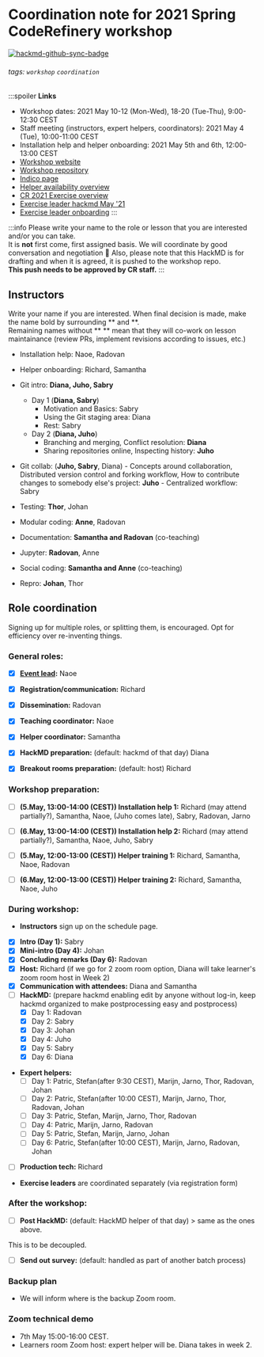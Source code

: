 # Coordination note for 2021 Spring CodeRefinery workshop

[![hackmd-github-sync-badge](https://hackmd.io/l7VDOAyESLuOABRDVLQsvA/badge)](https://hackmd.io/l7VDOAyESLuOABRDVLQsvA)


###### tags: `workshop` `coordination`

:::spoiler
**Links**
- Workshop dates: 2021 May 10-12 (Mon-Wed), 18-20 (Tue-Thu), 9:00-12:30 CEST
- Staff meeting (instructors, expert helpers, coordinators): 2021 May 4 (Tue), 10:00-11:00 CEST
- Installation help and helper onboarding: 2021 May 5th and 6th, 12:00-13:00 CEST
- [Workshop website](https://coderefinery.github.io/2021-05-10-workshop/)
- [Workshop repository](https://github.com/coderefinery/2021-05-10-workshop)
- [Indico page](https://indico.neic.no/event/178) 
- [Helper availability overview](https://docs.google.com/spreadsheets/d/1NeIRs7c8br0xjcxxETNd__19JtfEERe-KFd9JUjP0wU/edit#gid=0)
- [CR 2021 Exercise overview](/kEb3Tfe2RluiF7vdUSTj1A)
- [Exercise leader hackmd May '21](/oUt-jWVgTdKM2vbPrk5tQg)
- [Exercise leader onboarding](https://hackmd.io/YJiU17ZNQcSfOQjOrndNpg)
:::

:::info
Please write your name to the role or lesson that you are interested and/or you can take.  
It is **not** first come, first assigned basis. We will coordinate by good conversation and negotiation :slightly_smiling_face: 
Also, please note that this HackMD is for drafting and when it is agreed, it is pushed to the workshop repo.  
**This push needs to be approved by CR staff.**
:::

## Instructors 
Write your name if you are interested. When final decision is made, make the name bold by surrounding ** and **.  
Remaining names without ** ** mean that they will co-work on lesson maintainance (review PRs, implement revisions according to issues, etc.)  

- Installation help: Naoe, Radovan
- Helper onboarding: Richard, Samantha 
- Git intro:  **Diana, Juho, Sabry** 
    - Day 1 (**Diana, Sabry**)
        - Motivation and Basics: Sabry
        - Using the Git staging area: Diana
        - Rest: Sabry
    - Day 2 (**Diana, Juho**)
        - Branching and merging, Conflict resolution: **Diana**
        - Sharing repositories online, Inspecting history: **Juho**
        
- Git collab: (**Juho, Sabry**, Diana)
        - Concepts around collaboration, Distributed version control and forking workflow, How to contribute changes to somebody else's project: **Juho**
        - Centralized workflow: Sabry
- Testing: **Thor**, Johan 
- Modular coding: **Anne**, Radovan
- Documentation: **Samantha and Radovan** (co-teaching)
- Jupyter: **Radovan**, Anne
- Social coding: **Samantha and Anne** (co-teaching)
- Repro: **Johan**, Thor  

## Role coordination

Signing up for multiple roles, or splitting them, is
encouraged.  Opt for efficiency over re-inventing things.

### General roles:

- [x] **[Event lead](https://coderefinery.github.io/manuals/workshop-administration/):** Naoe
- [x] **Registration/communication:** Richard
- [x] **Dissemination:** Radovan
- [x] **Teaching coordinator:** Naoe
- [x] **Helper coordinator:** Samantha
- [x] **HackMD preparation:** (default: hackmd of that day) Diana
- [x] **Breakout rooms preparation:** (default: host) Richard


### Workshop preparation:

- [ ] **(5.May, 13:00-14:00 (CEST)) Installation help 1:** Richard (may attend partially?), Samantha, Naoe, (Juho comes late), Sabry, Radovan, Jarno
- [ ] **(6.May, 13:00-14:00 (CEST)) Installation help 2:** Richard (may attend partially?), Samantha, Naoe, Juho, Sabry  
- [ ] **(5.May, 12:00-13:00 (CEST)) Helper training 1:** Richard, Samantha, Naoe, Radovan   
- [ ] **(6.May, 12:00-13:00 (CEST)) Helper training 2:** Richard, Samantha, Naoe, Juho   


### During workshop:

- **Instructors** sign up on the schedule page.
- [x] **Intro (Day 1):** Sabry
- [x] **Mini-intro (Day 4):** Johan 
- [x] **Concluding remarks (Day 6):** Radovan
- [x] **Host:** Richard (if we go for 2 zoom room option, Diana will take learner's zoom room host in Week 2)
- [x] **Communication with attendees:** Diana and Samantha
- [ ] **HackMD:** (prepare hackmd enabling edit by anyone without log-in, keep hackmd organized to make postprocessing easy and postprocess)
  - [x] Day 1: Radovan
  - [x] Day 2: Sabry
  - [x] Day 3: Johan
  - [x] Day 4: Juho
  - [X] Day 5: Sabry
  - [x] Day 6: Diana
- **Expert helpers:**
  - [ ] Day 1: Patric, Stefan(after 9:30 CEST), Marijn, Jarno, Thor, Radovan, Johan
  - [ ] Day 2: Patric, Stefan(after 10:00 CEST), Marijn, Jarno, Thor, Radovan, Johan
  - [ ] Day 3: Patric, Stefan, Marijn, Jarno, Thor, Radovan
  - [ ] Day 4: Patric, Marijn, Jarno, Radovan
  - [ ] Day 5: Patric, Stefan, Marijn, Jarno, Johan
  - [ ] Day 6: Patric, Stefan(after 10:00 CEST), Marijn, Jarno, Radovan, Johan
- [ ] **Production tech:** Richard
- **Exercise leaders** are coordinated separately (via registration form)

### After the workshop:

- [ ] **Post HackMD:** (default: HackMD helper of that day) > same as the ones above.

This is to be decoupled.
- [ ] **Send out survey:** (default: handled as part of another batch process)

### Backup plan
- We will inform where is the backup Zoom room.

### Zoom technical demo
- 7th May 15:00-16:00 CEST.
- Learners room Zoom host: expert helper will be. Diana takes in week 2.